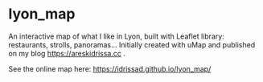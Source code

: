 # lyon_map

An interactive map of what I like in Lyon, built with Leaflet library: restaurants, strolls, panoramas... Initially created with uMap and published on my blog <a href="https://areskidrissa.cc"> https://areskidrissa.cc </a>.

See the online map here: https://idrissad.github.io/lyon_map/
